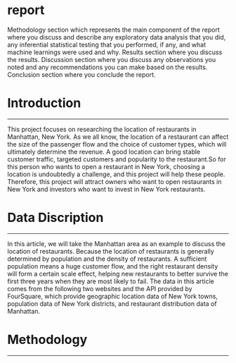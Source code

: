 # report

Methodology section which represents the main component of the report where you discuss and describe any exploratory data analysis that you did, any inferential statistical testing that you performed, if any, and what machine learnings were used and why.
Results section where you discuss the results.
Discussion section where you discuss any observations you noted and any recommendations you can make based on the results.
Conclusion section where you conclude the report.<br>
# Introduction
***
This project focuses on researching the location of restaurants in Manhattan, New York. As we all know, the location of a restaurant can affect the size of the passenger flow and the choice of customer types, which will ultimately determine the revenue. A good location can bring stable customer traffic, targeted customers and popularity to the restaurant.So for this person who wants to open a restaurant in New York, choosing a location is undoubtedly a challenge, and this project will help these people. Therefore, this project will attract owners who want to open restaurants in New York and investors who want to invest in New York restaurants.

# Data Discription
***
In this article, we will take the Manhattan area as an example to discuss the location of restaurants. Because the location of restaurants is generally determined by population and the density of restaurants. A sufficient population means a huge customer flow, and the right restaurant density will form a certain scale effect, helping new restaurants to better survive the first three years when they are most likely to fail. The data in this article comes from the following two websites and the API provided by FourSquare, which provide geographic location data of New York towns, population data of New York districts, and restaurant distribution data of Manhattan.

# Methodology
***
